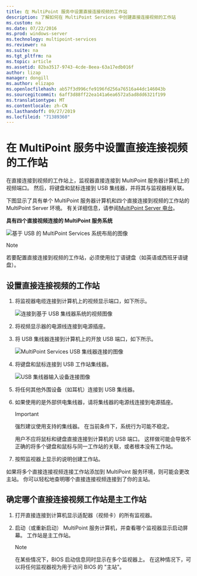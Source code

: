 ```yaml
---
title: 在 MultiPoint 服务中设置直接连接视频的工作站
description: 了解如何在 MultiPoint Services 中创建直接连接视频的工作站
ms.custom: na
ms.date: 07/22/2016
ms.prod: windows-server
ms.technology: multipoint-services
ms.reviewer: na
ms.suite: na
ms.tgt_pltfrm: na
ms.topic: article
ms.assetid: 82ba3517-9743-4cde-8eea-63a17edb016f
author: lizap
manager: dongill
ms.author: elizapo
ms.openlocfilehash: ab57f3d996cfe9196fd256a76516a44dc146043b
ms.sourcegitcommit: 6aff3d88ff22ea141a6ea6572a5ad8dd6321f199
ms.translationtype: MT
ms.contentlocale: zh-CN
ms.lasthandoff: 09/27/2019
ms.locfileid: "71389360"
---
```

# <a name="set-up-a-direct-video-connected-station-in-multipoint-services"></a>在 MultiPoint 服务中设置直接连接视频的工作站
在直接连接到视频的工作站上，监视器直接连接到 MultiPoint 服务器计算机上的视频端口。 然后，将键盘和鼠标连接到 USB 集线器，并将其与监视器相关联。  
  
下图显示了具有单个 MultiPoint 服务器计算机和四个直接连接到视频的工作站的 MultiPoint Server 环境。 有关详细信息，请参阅[MultiPoint Server 电台](MultiPoint-services-Stations.md)。  
  
**具有四个直接视频连接的 MultiPoint 服务系统**  
  
![基于 USB 的 MultiPoint Services 系统布局的图像](./media/WMSMultiPointServerUSBSystemLayout.gif)  
  
> [!NOTE]  
> 若要配置直接连接到视频的工作站，必须使用拉丁语键盘（如英语或西班牙语键盘）。  
  
## <a name="to-set-up-a-direct-video-connected-station"></a>设置直接连接视频的工作站  
  
1.  将监视器电缆连接到计算机上的视频显示端口，如下所示。  
  
    ![连接到基于 USB 集线器系统的视频图像](./media/WMSVideoConnection.gif) 
  
2.  将视频显示器的电源线连接到电源插座。  
  
3.  将 USB 集线器连接到计算机上的开放 USB 端口，如下所示。  
  
    ![MultiPoint Services USB 集线器连接的图像](./media/WMSUSBHubConnection.gif)  
  
4.  将键盘和鼠标连接到 USB 工作站集线器。  
  
    ![USB 集线器输入设备连接图像](./media/WMSUSBDeviceConnection.gif)  
  
5.  将任何其他外围设备（如耳机）连接到 USB 集线器。  
  
6.  如果使用的是外部供电集线器，请将集线器的电源线连接到电源插座。  
  
    > [!IMPORTANT]  
    > 强烈建议使用支持的集线器。 在当前条件下，系统行为可能不稳定。  
    >   
    > 用户不应将鼠标和键盘直接连接到计算机的 USB 端口。 这样做可能会导致不正确的将多个键盘和鼠标与同一工作站的关联，或者根本没有工作站。  
  
7.  按照监视器上显示的说明创建工作站。  
  
如果将多个直接连接视频连接工作站添加到 MultiPoint 服务环境，则可能会更改主站。 你可以轻松地查明哪个直接连接视频连接到了你的主站。  
  
## <a name="to-find-out-which-direct-video-connected-station-is-the-primary-station"></a>确定哪个直接连接视频工作站是主工作站  
  
1.  打开直接连接到计算机显示适配器（视频卡）的所有监视器。  
  
2.  启动（或重新启动） MultiPoint 服务计算机，并查看哪个监视器显示启动屏幕。 工作站是主工作站。  
  
    > [!NOTE]  
    > 在某些情况下，BIOS 启动信息同时显示在多个监视器上。 在这种情况下，可以将任何监视器视为用于访问 BIOS 的 "主站"。